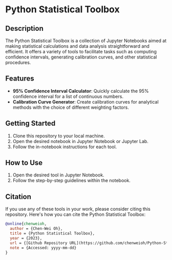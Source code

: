 # Python Statistical Toolbox

## Description
The Python Statistical Toolbox is a collection of Jupyter Notebooks aimed at making statistical calculations and data analysis straightforward and efficient. It offers a variety of tools to facilitate tasks such as computing confidence intervals, generating calibration curves, and other statistical procedures.

## Features
- **95% Confidence Interval Calculator**: Quickly calculate the 95% confidence interval for a list of continuous numbers.
- **Calibration Curve Generator**: Create calibration curves for analytical methods with the choice of different weighting factors.

## Getting Started
1. Clone this repository to your local machine.
2. Open the desired notebook in Jupyter Notebook or Jupyter Lab.
3. Follow the in-notebook instructions for each tool.

## How to Use
1. Open the desired tool in Jupyter Notebook.
2. Follow the step-by-step guidelines within the notebook.

## Citation
If you use any of these tools in your work, please consider citing this repository. Here's how you can cite the Python Statistical Toolbox:

```bibtex
@online{chenweioh,
  author = {Chen-Wei Oh},
  title = {Python Statistical Toolbox},
  year = {2023},
  url = {[Github Repository URL](https://github.com/chenweioh/Python-Statistical-Toolbox)https://github.com/chenweioh/Python-Statistical-Toolbox},
  note = {Accessed: yyyy-mm-dd}
}
